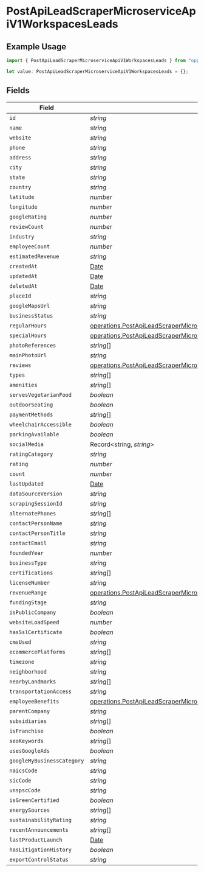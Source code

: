 # PostApiLeadScraperMicroserviceApiV1WorkspacesLeads

## Example Usage

```typescript
import { PostApiLeadScraperMicroserviceApiV1WorkspacesLeads } from "oppulence-backend-sdk/models/operations";

let value: PostApiLeadScraperMicroserviceApiV1WorkspacesLeads = {};
```

## Fields

| Field                                                                                                                                                                  | Type                                                                                                                                                                   | Required                                                                                                                                                               | Description                                                                                                                                                            |
| ---------------------------------------------------------------------------------------------------------------------------------------------------------------------- | ---------------------------------------------------------------------------------------------------------------------------------------------------------------------- | ---------------------------------------------------------------------------------------------------------------------------------------------------------------------- | ---------------------------------------------------------------------------------------------------------------------------------------------------------------------- |
| `id`                                                                                                                                                                   | *string*                                                                                                                                                               | :heavy_minus_sign:                                                                                                                                                     | N/A                                                                                                                                                                    |
| `name`                                                                                                                                                                 | *string*                                                                                                                                                               | :heavy_minus_sign:                                                                                                                                                     | N/A                                                                                                                                                                    |
| `website`                                                                                                                                                              | *string*                                                                                                                                                               | :heavy_minus_sign:                                                                                                                                                     | N/A                                                                                                                                                                    |
| `phone`                                                                                                                                                                | *string*                                                                                                                                                               | :heavy_minus_sign:                                                                                                                                                     | N/A                                                                                                                                                                    |
| `address`                                                                                                                                                              | *string*                                                                                                                                                               | :heavy_minus_sign:                                                                                                                                                     | N/A                                                                                                                                                                    |
| `city`                                                                                                                                                                 | *string*                                                                                                                                                               | :heavy_minus_sign:                                                                                                                                                     | N/A                                                                                                                                                                    |
| `state`                                                                                                                                                                | *string*                                                                                                                                                               | :heavy_minus_sign:                                                                                                                                                     | N/A                                                                                                                                                                    |
| `country`                                                                                                                                                              | *string*                                                                                                                                                               | :heavy_minus_sign:                                                                                                                                                     | N/A                                                                                                                                                                    |
| `latitude`                                                                                                                                                             | *number*                                                                                                                                                               | :heavy_minus_sign:                                                                                                                                                     | N/A                                                                                                                                                                    |
| `longitude`                                                                                                                                                            | *number*                                                                                                                                                               | :heavy_minus_sign:                                                                                                                                                     | N/A                                                                                                                                                                    |
| `googleRating`                                                                                                                                                         | *number*                                                                                                                                                               | :heavy_minus_sign:                                                                                                                                                     | N/A                                                                                                                                                                    |
| `reviewCount`                                                                                                                                                          | *number*                                                                                                                                                               | :heavy_minus_sign:                                                                                                                                                     | N/A                                                                                                                                                                    |
| `industry`                                                                                                                                                             | *string*                                                                                                                                                               | :heavy_minus_sign:                                                                                                                                                     | N/A                                                                                                                                                                    |
| `employeeCount`                                                                                                                                                        | *number*                                                                                                                                                               | :heavy_minus_sign:                                                                                                                                                     | N/A                                                                                                                                                                    |
| `estimatedRevenue`                                                                                                                                                     | *string*                                                                                                                                                               | :heavy_minus_sign:                                                                                                                                                     | N/A                                                                                                                                                                    |
| `createdAt`                                                                                                                                                            | [Date](https://developer.mozilla.org/en-US/docs/Web/JavaScript/Reference/Global_Objects/Date)                                                                          | :heavy_minus_sign:                                                                                                                                                     | N/A                                                                                                                                                                    |
| `updatedAt`                                                                                                                                                            | [Date](https://developer.mozilla.org/en-US/docs/Web/JavaScript/Reference/Global_Objects/Date)                                                                          | :heavy_minus_sign:                                                                                                                                                     | N/A                                                                                                                                                                    |
| `deletedAt`                                                                                                                                                            | [Date](https://developer.mozilla.org/en-US/docs/Web/JavaScript/Reference/Global_Objects/Date)                                                                          | :heavy_minus_sign:                                                                                                                                                     | N/A                                                                                                                                                                    |
| `placeId`                                                                                                                                                              | *string*                                                                                                                                                               | :heavy_minus_sign:                                                                                                                                                     | N/A                                                                                                                                                                    |
| `googleMapsUrl`                                                                                                                                                        | *string*                                                                                                                                                               | :heavy_minus_sign:                                                                                                                                                     | N/A                                                                                                                                                                    |
| `businessStatus`                                                                                                                                                       | *string*                                                                                                                                                               | :heavy_minus_sign:                                                                                                                                                     | N/A                                                                                                                                                                    |
| `regularHours`                                                                                                                                                         | [operations.PostApiLeadScraperMicroserviceApiV1WorkspacesRegularHours](../../models/operations/postapileadscrapermicroserviceapiv1workspacesregularhours.md)[]         | :heavy_minus_sign:                                                                                                                                                     | N/A                                                                                                                                                                    |
| `specialHours`                                                                                                                                                         | [operations.PostApiLeadScraperMicroserviceApiV1WorkspacesSpecialHours](../../models/operations/postapileadscrapermicroserviceapiv1workspacesspecialhours.md)[]         | :heavy_minus_sign:                                                                                                                                                     | N/A                                                                                                                                                                    |
| `photoReferences`                                                                                                                                                      | *string*[]                                                                                                                                                             | :heavy_minus_sign:                                                                                                                                                     | N/A                                                                                                                                                                    |
| `mainPhotoUrl`                                                                                                                                                         | *string*                                                                                                                                                               | :heavy_minus_sign:                                                                                                                                                     | N/A                                                                                                                                                                    |
| `reviews`                                                                                                                                                              | [operations.PostApiLeadScraperMicroserviceApiV1WorkspacesReviews](../../models/operations/postapileadscrapermicroserviceapiv1workspacesreviews.md)[]                   | :heavy_minus_sign:                                                                                                                                                     | N/A                                                                                                                                                                    |
| `types`                                                                                                                                                                | *string*[]                                                                                                                                                             | :heavy_minus_sign:                                                                                                                                                     | N/A                                                                                                                                                                    |
| `amenities`                                                                                                                                                            | *string*[]                                                                                                                                                             | :heavy_minus_sign:                                                                                                                                                     | N/A                                                                                                                                                                    |
| `servesVegetarianFood`                                                                                                                                                 | *boolean*                                                                                                                                                              | :heavy_minus_sign:                                                                                                                                                     | N/A                                                                                                                                                                    |
| `outdoorSeating`                                                                                                                                                       | *boolean*                                                                                                                                                              | :heavy_minus_sign:                                                                                                                                                     | N/A                                                                                                                                                                    |
| `paymentMethods`                                                                                                                                                       | *string*[]                                                                                                                                                             | :heavy_minus_sign:                                                                                                                                                     | N/A                                                                                                                                                                    |
| `wheelchairAccessible`                                                                                                                                                 | *boolean*                                                                                                                                                              | :heavy_minus_sign:                                                                                                                                                     | N/A                                                                                                                                                                    |
| `parkingAvailable`                                                                                                                                                     | *boolean*                                                                                                                                                              | :heavy_minus_sign:                                                                                                                                                     | N/A                                                                                                                                                                    |
| `socialMedia`                                                                                                                                                          | Record<string, *string*>                                                                                                                                               | :heavy_minus_sign:                                                                                                                                                     | N/A                                                                                                                                                                    |
| `ratingCategory`                                                                                                                                                       | *string*                                                                                                                                                               | :heavy_minus_sign:                                                                                                                                                     | N/A                                                                                                                                                                    |
| `rating`                                                                                                                                                               | *number*                                                                                                                                                               | :heavy_minus_sign:                                                                                                                                                     | N/A                                                                                                                                                                    |
| `count`                                                                                                                                                                | *number*                                                                                                                                                               | :heavy_minus_sign:                                                                                                                                                     | N/A                                                                                                                                                                    |
| `lastUpdated`                                                                                                                                                          | [Date](https://developer.mozilla.org/en-US/docs/Web/JavaScript/Reference/Global_Objects/Date)                                                                          | :heavy_minus_sign:                                                                                                                                                     | N/A                                                                                                                                                                    |
| `dataSourceVersion`                                                                                                                                                    | *string*                                                                                                                                                               | :heavy_minus_sign:                                                                                                                                                     | N/A                                                                                                                                                                    |
| `scrapingSessionId`                                                                                                                                                    | *string*                                                                                                                                                               | :heavy_minus_sign:                                                                                                                                                     | N/A                                                                                                                                                                    |
| `alternatePhones`                                                                                                                                                      | *string*[]                                                                                                                                                             | :heavy_minus_sign:                                                                                                                                                     | N/A                                                                                                                                                                    |
| `contactPersonName`                                                                                                                                                    | *string*                                                                                                                                                               | :heavy_minus_sign:                                                                                                                                                     | N/A                                                                                                                                                                    |
| `contactPersonTitle`                                                                                                                                                   | *string*                                                                                                                                                               | :heavy_minus_sign:                                                                                                                                                     | N/A                                                                                                                                                                    |
| `contactEmail`                                                                                                                                                         | *string*                                                                                                                                                               | :heavy_minus_sign:                                                                                                                                                     | N/A                                                                                                                                                                    |
| `foundedYear`                                                                                                                                                          | *number*                                                                                                                                                               | :heavy_minus_sign:                                                                                                                                                     | N/A                                                                                                                                                                    |
| `businessType`                                                                                                                                                         | *string*                                                                                                                                                               | :heavy_minus_sign:                                                                                                                                                     | N/A                                                                                                                                                                    |
| `certifications`                                                                                                                                                       | *string*[]                                                                                                                                                             | :heavy_minus_sign:                                                                                                                                                     | N/A                                                                                                                                                                    |
| `licenseNumber`                                                                                                                                                        | *string*                                                                                                                                                               | :heavy_minus_sign:                                                                                                                                                     | N/A                                                                                                                                                                    |
| `revenueRange`                                                                                                                                                         | [operations.PostApiLeadScraperMicroserviceApiV1WorkspacesRevenueRange](../../models/operations/postapileadscrapermicroserviceapiv1workspacesrevenuerange.md)           | :heavy_minus_sign:                                                                                                                                                     | N/A                                                                                                                                                                    |
| `fundingStage`                                                                                                                                                         | *string*                                                                                                                                                               | :heavy_minus_sign:                                                                                                                                                     | N/A                                                                                                                                                                    |
| `isPublicCompany`                                                                                                                                                      | *boolean*                                                                                                                                                              | :heavy_minus_sign:                                                                                                                                                     | N/A                                                                                                                                                                    |
| `websiteLoadSpeed`                                                                                                                                                     | *number*                                                                                                                                                               | :heavy_minus_sign:                                                                                                                                                     | N/A                                                                                                                                                                    |
| `hasSslCertificate`                                                                                                                                                    | *boolean*                                                                                                                                                              | :heavy_minus_sign:                                                                                                                                                     | N/A                                                                                                                                                                    |
| `cmsUsed`                                                                                                                                                              | *string*                                                                                                                                                               | :heavy_minus_sign:                                                                                                                                                     | N/A                                                                                                                                                                    |
| `ecommercePlatforms`                                                                                                                                                   | *string*[]                                                                                                                                                             | :heavy_minus_sign:                                                                                                                                                     | N/A                                                                                                                                                                    |
| `timezone`                                                                                                                                                             | *string*                                                                                                                                                               | :heavy_minus_sign:                                                                                                                                                     | N/A                                                                                                                                                                    |
| `neighborhood`                                                                                                                                                         | *string*                                                                                                                                                               | :heavy_minus_sign:                                                                                                                                                     | N/A                                                                                                                                                                    |
| `nearbyLandmarks`                                                                                                                                                      | *string*[]                                                                                                                                                             | :heavy_minus_sign:                                                                                                                                                     | N/A                                                                                                                                                                    |
| `transportationAccess`                                                                                                                                                 | *string*                                                                                                                                                               | :heavy_minus_sign:                                                                                                                                                     | N/A                                                                                                                                                                    |
| `employeeBenefits`                                                                                                                                                     | [operations.PostApiLeadScraperMicroserviceApiV1WorkspacesEmployeeBenefits](../../models/operations/postapileadscrapermicroserviceapiv1workspacesemployeebenefits.md)[] | :heavy_minus_sign:                                                                                                                                                     | N/A                                                                                                                                                                    |
| `parentCompany`                                                                                                                                                        | *string*                                                                                                                                                               | :heavy_minus_sign:                                                                                                                                                     | N/A                                                                                                                                                                    |
| `subsidiaries`                                                                                                                                                         | *string*[]                                                                                                                                                             | :heavy_minus_sign:                                                                                                                                                     | N/A                                                                                                                                                                    |
| `isFranchise`                                                                                                                                                          | *boolean*                                                                                                                                                              | :heavy_minus_sign:                                                                                                                                                     | N/A                                                                                                                                                                    |
| `seoKeywords`                                                                                                                                                          | *string*[]                                                                                                                                                             | :heavy_minus_sign:                                                                                                                                                     | N/A                                                                                                                                                                    |
| `usesGoogleAds`                                                                                                                                                        | *boolean*                                                                                                                                                              | :heavy_minus_sign:                                                                                                                                                     | N/A                                                                                                                                                                    |
| `googleMyBusinessCategory`                                                                                                                                             | *string*                                                                                                                                                               | :heavy_minus_sign:                                                                                                                                                     | N/A                                                                                                                                                                    |
| `naicsCode`                                                                                                                                                            | *string*                                                                                                                                                               | :heavy_minus_sign:                                                                                                                                                     | N/A                                                                                                                                                                    |
| `sicCode`                                                                                                                                                              | *string*                                                                                                                                                               | :heavy_minus_sign:                                                                                                                                                     | N/A                                                                                                                                                                    |
| `unspscCode`                                                                                                                                                           | *string*                                                                                                                                                               | :heavy_minus_sign:                                                                                                                                                     | N/A                                                                                                                                                                    |
| `isGreenCertified`                                                                                                                                                     | *boolean*                                                                                                                                                              | :heavy_minus_sign:                                                                                                                                                     | N/A                                                                                                                                                                    |
| `energySources`                                                                                                                                                        | *string*[]                                                                                                                                                             | :heavy_minus_sign:                                                                                                                                                     | N/A                                                                                                                                                                    |
| `sustainabilityRating`                                                                                                                                                 | *string*                                                                                                                                                               | :heavy_minus_sign:                                                                                                                                                     | N/A                                                                                                                                                                    |
| `recentAnnouncements`                                                                                                                                                  | *string*[]                                                                                                                                                             | :heavy_minus_sign:                                                                                                                                                     | N/A                                                                                                                                                                    |
| `lastProductLaunch`                                                                                                                                                    | [Date](https://developer.mozilla.org/en-US/docs/Web/JavaScript/Reference/Global_Objects/Date)                                                                          | :heavy_minus_sign:                                                                                                                                                     | N/A                                                                                                                                                                    |
| `hasLitigationHistory`                                                                                                                                                 | *boolean*                                                                                                                                                              | :heavy_minus_sign:                                                                                                                                                     | N/A                                                                                                                                                                    |
| `exportControlStatus`                                                                                                                                                  | *string*                                                                                                                                                               | :heavy_minus_sign:                                                                                                                                                     | N/A                                                                                                                                                                    |